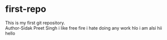 # first-repo
This is my first git repository.
<br>
Author-Sidak Preet Singh
i like free fire 
i  hate doing any work
hlo i am alsi 
hii hello 
